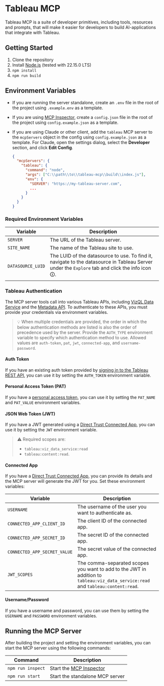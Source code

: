 # Tableau MCP

Tableau MCP is a suite of developer primitives, including tools, resources and prompts, that will make it easier for developers to build AI-applications that integrate with Tableau.

## Getting Started

1. Clone the repository
2. Install [Node.js](https://nodejs.org/en/download) (tested with 22.15.0 LTS)
3. `npm install`
4. `npm run build`

## Environment Variables

- If you are running the server standalone, create an `.env` file in the root of the project using
  `.example.env` as a template.

- If you are using [MCP Inspector](https://github.com/modelcontextprotocol/inspector), create a
  `config.json` file in the root of the project using `config.example.json` as a template.

- If you are using Claude or other client, add the `tableau` MCP server to the `mcpServers` object
  in the config using `config.example.json` as a template. For Claude, open the settings dialog,
  select the **Developer** section, and click **Edit Config**.

  ```json
  {
    "mcpServers": {
      "tableau": {
        "command": "node",
        "args": ["C:\\path\\to\\tableau-mcp\\build\\index.js"],
        "env": {
          "SERVER": "https://my-tableau-server.com",
          ...
        }
      }
    }
  }
  ```

### Required Environment Variables

| **Variable**      | **Description**                                                                                                                                |
| ----------------- | ---------------------------------------------------------------------------------------------------------------------------------------------- |
| `SERVER`          | The URL of the Tableau server.                                                                                                                 |
| `SITE_NAME`       | The name of the Tableau site to use.                                                                                                           |
| `DATASOURCE_LUID` | The LUID of the datasource to use. To find it, navigate to the datasource in Tableau Server under the `Explore` tab and click the info icon 🛈. |

### Tableau Authentication

The MCP server tools call into various Tableau APIs, including
[VizQL Data Service](https://help.tableau.com/current/api/vizql-data-service/en-us/index.html) and
the [Metadata API](https://help.tableau.com/current/api/metadata_api/en-us/index.html). To
authenticate to these APIs, you must provide your credentials via environment variables.

> 💡 When multiple credentials are provided, the order in which the below authentication methods are
> listed is also the order of precedence used by the server. Provide the `AUTH_TYPE` environment
> variable to specify which authentication method to use. Allowed values are `auth-token`, `pat`,
> `jwt`, `connected-app`, and `username-password`.

#### Auth Token

If you have an existing auth token provided by
[signing in to the Tableau REST API](https://help.tableau.com/current/api/rest_api/en-us/REST/rest_api_ref_authentication.htm#sign_in),
you can use it by setting the `AUTH_TOKEN` environment variable.

#### Personal Access Token (PAT)

If you have a
[personal access token](https://help.tableau.com/current/server/en-us/security_personal_access_tokens.htm),
you can use it by setting the `PAT_NAME` and `PAT_VALUE` environment variables.

#### JSON Web Token (JWT)

If you have a JWT generated using a
[Direct Trust Connected App](https://help.tableau.com/current/online/en-us/connected_apps_direct.htm#step-3-configure-the-jwt),
you can use it by setting the `JWT` environment variable.

> ⚠️ Required scopes are:
>
> - `tableau:viz_data_service:read`
> - `tableau:content:read`.

#### Connected App

If you have a
[Direct Trust Connected App](https://help.tableau.com/current/online/en-us/connected_apps_direct.htm#create-a-connected-app),
you can provide its details and the MCP server will generate the JWT for you. Set these environment
variables:

| **Variable**                 | **Description**                                                                                                                  |
| ---------------------------- | -------------------------------------------------------------------------------------------------------------------------------- |
| `USERNAME`                   | The username of the user you want to authenticate as.                                                                            |
| `CONNECTED_APP_CLIENT_ID`    | The client ID of the connected app.                                                                                              |
| `CONNECTED_APP_SECRET_ID`    | The secret ID of the connected app.                                                                                              |
| `CONNECTED_APP_SECRET_VALUE` | The secret value of the connected app.                                                                                           |
| `JWT_SCOPES`                 | The comma-separated scopes you want to add to the JWT in addition to `tableau:viz_data_service:read` and `tableau:content:read`. |

#### Username/Password

If you have a username and password, you can use them by setting the `USERNAME` and `PASSWORD`
environment variables.

## Running the MCP Server

After building the project and setting the environment variables, you can start the MCP server using
the following commands:

| **Command**       | **Description**                                                              |
| ----------------- | ---------------------------------------------------------------------------- |
| `npm run inspect` | Start the [MCP Inspector](https://github.com/modelcontextprotocol/inspector) |
| `npm run start`   | Start the standalone MCP server                                              |
